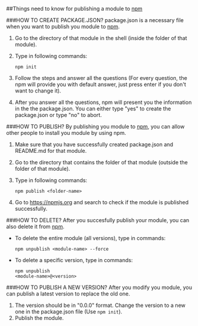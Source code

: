 ##Things need to know for publishing a module to [npm](#https://npmjs.org)

###HOW TO CREATE PACKAGE.JSON?
package.json is a necessary file when you want to publish you module to [npm](#https://npmjs.org).

1. Go to the directory of that module in the shell (inside the folder of that module).
2. Type in following commands:
    
    <code>npm init</code>  
3. Follow the steps and answer all the questions (For every question, the npm will provide you with default answer, just press enter if you don't want to change it).
4. After you answer all the questions, npm will present you the information in the the package.json. You can either type "yes" to create the package.json or type "no" to abort.

###HOW TO PUBLISH?
By publishing you module to [npm](#https://npmjs.org), you can allow other people to install you module by using npm.

1. Make sure that you have successfully created package.json and README.md for that module.
2. Go to the directory that contains the folder of that module (outside the folder of that module).
3. Type in following commands:
 
    <code>npm publish \<folder-name\></code>
4. Go to https://npmjs.org and search to check if the module is published successfully.

###HOW TO DELETE?
After you succesfully publish your module, you can also delete it from [npm](#https://npmjs.org).

* To delete the entire module (all versions), type in commands: 

    <code>npm unpublish \<module-name\> --force</code>
* To delete a specific version, type in commands:

    <code>npm unpublish \<module-name\>@\<version\></code>
    
###HOW TO PUBLISH A NEW VERSION?
After you modify you module, you can publish a latest version to replace the old one.

1. The version should be in "0.0.0" format. Change the version to a new one in the package.json file (Use <code>npm init</code>).
2. Publish the module.
